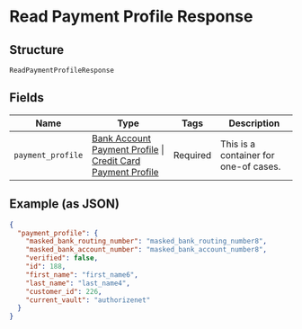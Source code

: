 
# Read Payment Profile Response

## Structure

`ReadPaymentProfileResponse`

## Fields

| Name | Type | Tags | Description |
|  --- | --- | --- | --- |
| `payment_profile` | [Bank Account Payment Profile](../../doc/models/bank-account-payment-profile.md) \| [Credit Card Payment Profile](../../doc/models/credit-card-payment-profile.md) | Required | This is a container for one-of cases. |

## Example (as JSON)

```json
{
  "payment_profile": {
    "masked_bank_routing_number": "masked_bank_routing_number8",
    "masked_bank_account_number": "masked_bank_account_number8",
    "verified": false,
    "id": 188,
    "first_name": "first_name6",
    "last_name": "last_name4",
    "customer_id": 226,
    "current_vault": "authorizenet"
  }
}
```

